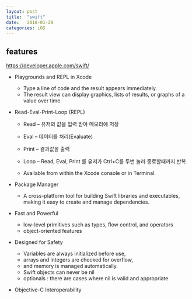 ```yaml
---
layout: post
title:  "swift"
date:   2018-01-29
categories: iOS
---
```


## features

<https://developer.apple.com/swift/>

- Playgrounds and REPL in Xcode

	-  Type a line of code and the result appears immediately.
	-  The result view can display graphics, lists of results, or graphs of a value over time

- Read-Eval-Print-Loop (REPL)

	- Read – 유저의 값을 입력 받아 메모리에 저장
	- Eval – 데이터를 처리(Evaluate)
	- Print – 결과값을 출력
	- Loop – Read, Eval, Print 를 유저가 Ctrl+C를 두번 눌러 종료할때까지 반복

	- Available from within the Xcode console or in Terminal.

- Package Manager

	- A cross-platform tool for building Swift libraries and executables, making it easy to create and manage dependencies.

- Fast and Powerful

	- low-level primitives such as types, flow control, and operators
	- object-oriented features

- Designed for Safety

	- Variables are always initialized before use, 
	- arrays and integers are checked for overflow, 
	- and memory is managed automatically.
	- Swift objects can never be nil
	- optionals : there are cases where nil is valid and appropriate

- Objective-C Interoperability
